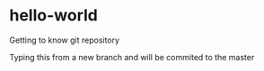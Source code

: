 # hello-world
Getting to know git repository

Typing this from  a new branch and will be commited to the master
